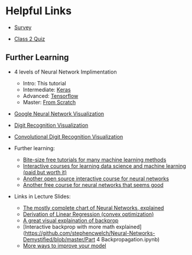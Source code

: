 # Helpful Links

- [Survey](https://goo.gl/forms/GwW6zt1TakWEa0Tm1)

- [Class 2 Quiz](https://goo.gl/forms/z3v6XNWO3qPGhnoW2)

## Further Learning

- 4 levels of Neural Network Implimentation
  - Intro: This tutorial
  - Intermediate: [Keras](https://insights.untapt.com/deep-learning-with-tensorflow-introductory-tutorials-with-jupyter-notebooks-23970fee6b06)
  - Advanced: [Tensorflow](https://insights.untapt.com/deep-learning-with-tensorflow-introductory-tutorials-with-jupyter-notebooks-23970fee6b06)
  - Master: [From Scratch](https://towardsdatascience.com/neural-networks-from-scratch-easy-vs-hard-b26ddc2e89c7)

- [Google Neural Network Visualization](http://playground.tensorflow.org/)

- [Digit Recognition Visualization](http://scs.ryerson.ca/~aharley/vis/fc/)

- [Convolutional Digit Recognition Visualization](http://scs.ryerson.ca/~aharley/vis/conv/)

- Further learning:
  - [Bite-size free tutorials for many machine learning methods](https://machinelearningmastery.com/)
  - [Interactive courses for learning data science  and machine learning (paid but worth it)](https://www.datacamp.com/)
  - [Another open source interactive course for neural networks](https://github.com/stephencwelch/Neural-Networks-Demystified)
  - [Another free course for neural networks that seems good](http://www.fast.ai/)

- Links in Lecture Slides:
  - [The mostly complete chart of Neural Networks, explained](https://towardsdatascience.com/the-mostly-complete-chart-of-neural-networks-explained-3fb6f2367464)
  - [Derivation of Linear Regression (convex optimization)](http://seismo.berkeley.edu/~kirchner/eps_120/Toolkits/Toolkit_10.pdf)
  - [A great visual explaination of backprop](https://www.youtube.com/watch?v=tIeHLnjs5U8)
  - [Interactive backprop with more math explained](https://github.com/stephencwelch/Neural-Networks-Demystified/blob/master/Part 4 Backpropagation.ipynb)
  - [More ways to improve your model](https://www.kdnuggets.com/2017/08/37-reasons-neural-network-not-working.html)
